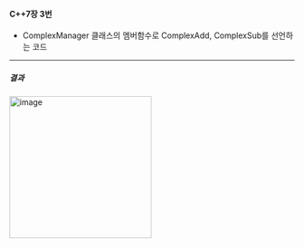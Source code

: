 #### C++7장 3번
 * ComplexManager 클래스의 멤버함수로 ComplexAdd, ComplexSub를 선언하는 코드
---
##### 결과
<img width="251" alt="image" src="https://github.com/user-attachments/assets/47e6b01f-d7df-4f73-a2c7-3b03a4321494">
